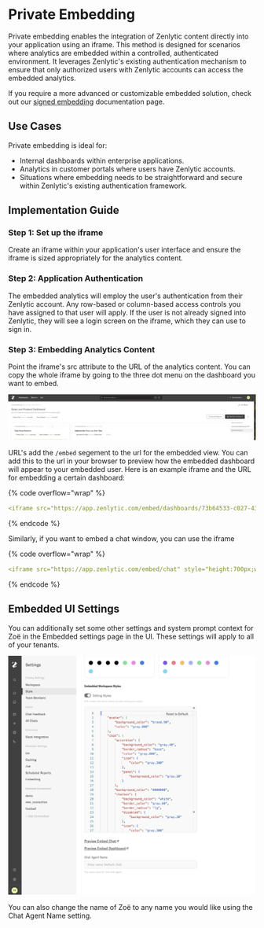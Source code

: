 # Private Embedding

Private embedding enables the integration of Zenlytic content directly into your application using an iframe. This method is designed for scenarios where analytics are embedded within a controlled, authenticated environment. It leverages Zenlytic's existing authentication mechanism to ensure that only authorized users with Zenlytic accounts can access the embedded analytics.

If you require a more advanced or customizable embedded solution, check out our [signed embedding](signed_embedding.md) documentation page.

## **Use Cases**

Private embedding is ideal for:

* Internal dashboards within enterprise applications.
* Analytics in customer portals where users have Zenlytic accounts.
* Situations where embedding needs to be straightforward and secure within Zenlytic's existing authentication framework.

## **Implementation Guide**

### Step 1: Set up the iframe

Create an iframe within your application's user interface and ensure the iframe is sized appropriately for the analytics content.

### Step 2: Application Authentication

The embedded analytics will employ the user's authentication from their Zenlytic account. Any row-based or column-based access controls you have assigned to that user will apply. If the user is not already signed into Zenlytic, they will see a login screen on the iframe, which they can use to sign in.

### Step 3: Embedding Analytics Content

Point the iframe's src attribute to the URL of the analytics content. You can copy the whole iframe by going to the three dot menu on the dashboard you want to embed.

![embed-content-menu](../assets/4_embedding/embed-dashboard-menu.png)

URL's add the `/embed` segement to the url for the embedded view. You can add this to the url in your browser to preview how the embedded dashboard will appear to your embedded user. Here is an example iframe and the URL for embedding a certain dashboard:

{% code overflow="wrap" %}
```yaml
<iframe src="https://app.zenlytic.com/embed/dashboards/73b64533-c027-43b8-b8a8-606345212343" style="height:700px;width:100%;border:none;" title="Dashboard" description="Zenlytic Dashboard"></iframe>
```
{% endcode %}

Similarly, if you want to embed a chat window, you can use the iframe

{% code overflow="wrap" %}
```yaml
<iframe src="https://app.zenlytic.com/embed/chat" style="height:700px;width:100%;border:none;" title="Data Chat" description="Zenlytic Chat"></iframe>
```
{% endcode %}

## Embedded UI Settings

You can additionally set some other settings and system prompt context for Zoë in the Embedded settings page in the UI. These settings will apply to all of your tenants.

![embedded-ui-settings](../assets/4_embedding/embedded-ui-settings.png)

You can also change the name of Zoë to any name you would like using the Chat Agent Name setting.
